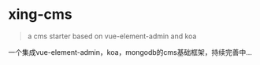 # xing-cms

> a cms starter based on vue-element-admin and koa

一个集成vue-element-admin，koa，mongodb的cms基础框架，持续完善中...
